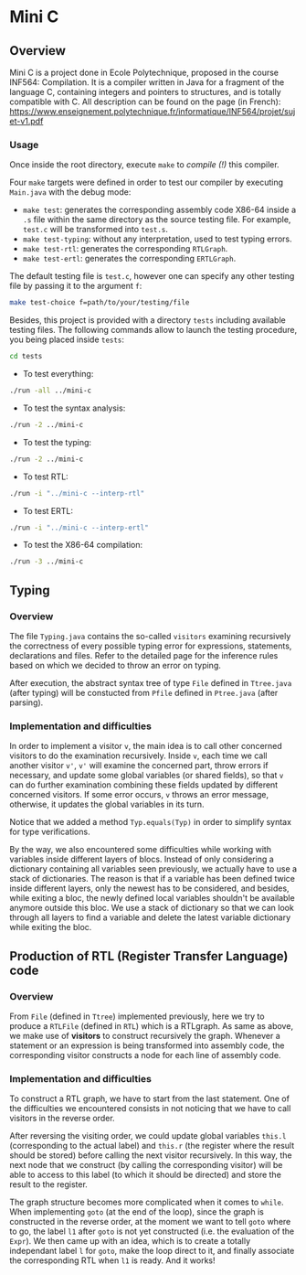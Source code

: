 # Mini C

## Overview

Mini C is a project done in Ecole Polytechnique, proposed in the course INF564:
Compilation. It is a compiler written in Java for a fragment of the language 
C, containing integers and pointers to structures, and is totally compatible 
with C. All description can be found on the page (in French): 
https://www.enseignement.polytechnique.fr/informatique/INF564/projet/sujet-v1.pdf

### Usage

Once inside the root directory, execute `make` to *compile (!)* this compiler. 

Four `make` targets were defined in order to test our compiler by executing 
`Main.java` with the debug mode:

- `make test`: generates the corresponding assembly code X86-64 inside a `.s` 
file within the same directory as the source testing file. For example, 
`test.c` will be transformed into `test.s`.
- `make test-typing`: without any interpretation, used to test typing errors.
- `make test-rtl`: generates the corresponding `RTLGraph`.
- `make test-ertl`: generates the corresponding `ERTLGraph`.

The default testing file is `test.c`, however one can specify any other testing 
file by passing it to the argument `f`:

```bash
make test-choice f=path/to/your/testing/file
```

Besides, this project is provided with a directory `tests` including available 
testing files. The following commands allow to launch the testing procedure, 
you being placed inside `tests`: 
```bash
cd tests
```

- To test everything:
```bash
./run -all ../mini-c
```
- To test the syntax analysis:
```bash
./run -2 ../mini-c
```
- To test the typing:
```bash
./run -2 ../mini-c
```
- To test RTL: 
```bash
./run -i "../mini-c --interp-rtl"
```
- To test ERTL: 
```bash
./run -i "../mini-c --interp-ertl"
```
- To test the X86-64 compilation: 
```bash
./run -3 ../mini-c
```


## Typing

### Overview

The file `Typing.java` contains the so-called `visitors` examining 
recursively the correctness of every possible typing error for expressions, 
statements, declarations and files. Refer to the detailed page for the 
inference rules based on which we decided to throw an error on typing.

After execution, the abstract syntax tree of type `File` defined in `Ttree.java` 
(after typing) will be constucted from `Pfile` defined in `Ptree.java` 
(after parsing).

### Implementation and difficulties

In order to implement a visitor `v`, the main idea is to call other concerned 
visitors to do the examination recursively. Inside `v`, each time we call 
another visitor `v'`, `v'` will examine the concerned part, throw errors if 
necessary, and update some global variables (or shared fields), so that `v` can 
do further examination combining these fields updated by different concerned 
visitors. If some error occurs, `v` throws an error message, otherwise, it 
updates the global variables in its turn.

Notice that we added a method `Typ.equals(Typ)` in order to simplify syntax 
for type verifications.

By the way, we also encountered some difficulties while working with variables
inside different layers of blocs. Instead of only considering a dictionary 
containing all variables seen previously, we actually have to use a stack of 
dictionaries. The reason is that if a variable has been defined twice inside 
different layers, only the newest has to be considered, and besides, while 
exiting a bloc, the newly defined local variables shouldn't be available 
anymore outside this bloc. We use a stack of dictionary so that we can look 
through all layers to find a variable and delete the latest variable dictionary 
while exiting the bloc.


## Production of RTL (Register Transfer Language) code

### Overview

From `File` (defined in `Ttree`) implemented previously, here we try to produce
a `RTLFile` (defined in `RTL`) which is a RTLgraph. As same as above, we make
use of **visitors** to construct recursively the graph. Whenever a statement or 
an expression is being transformed into assembly code, the corresponding 
visitor constructs a node for each line of assembly code.


### Implementation and difficulties

To construct a RTL graph, we have to start from the last statement. One of the
difficulties we encountered consists in not noticing that we have to call 
visitors in the reverse order.

After reversing the visiting order, we could update global variables `this.l` 
(corresponding to the actual label) and `this.r` (the register where the result 
should be stored) before calling the next visitor recursively. In this way, the 
next node that we construct (by calling the corresponding visitor) will be able 
to access to this label (to which it should be directed) and store the result
to the register.

The graph structure becomes more complicated when it comes to `while`. When 
implementing `goto` (at the end of the loop), since the graph is constructed in 
the reverse order, at the moment we want to tell `goto` where to go, the label 
`l1` after `goto` is not yet constructed (i.e. the evaluation of the `Expr`). 
We then came up with an idea, which is to create a totally independant label `l`
for `goto`, make the loop direct to it, and finally associate the corresponding 
RTL when `l1` is ready. And it works!